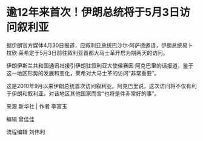# 逾12年来首次！伊朗总统将于5月3日访问叙利亚

据伊朗官方媒体4月30日报道，应叙利亚总统巴沙尔·阿萨德邀请，伊朗总统易卜拉欣·莱希定于5月3日前往叙利亚首都大马士革开启为期两天的访问。

伊朗伊斯兰共和国通讯社援引伊朗驻叙利亚大使侯赛因·阿克巴里的话报道，鉴于这一地区形势的发展和变化，莱希对大马士革的访问“非常重要”。

这是2010年9月以来伊朗总统首次访问叙利亚。阿克巴里说，这次访问将不仅有利于伊朗和叙利亚，对该地区其他国家而言“也将是件非常好的事”。

来源 新华社 | 作者 李富玉

编辑 曾佳佳

流程编辑 刘伟利

